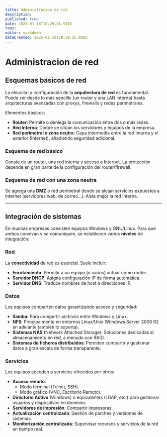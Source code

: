 ```yaml
---
title: Administracion de red
description: 
published: true
date: 2025-01-18T18:29:16.919Z
tags: 
editor: markdown
dateCreated: 2025-01-18T18:29:16.919Z
---
```


# Administracion de red

## Esquemas básicos de red
La elección y configuración de la **arquitectura de red** es fundamental. Puede ser desde lo más sencillo (un router y una LAN interna) hasta arquitecturas avanzadas con proxys, firewalls y redes perimetrales.

Elementos básicos:
- **Router**: Permite o deniega la comunicación entre dos o más redes.  
- **Red Interna**: Donde se sitúan los servidores y equipos de la empresa.  
- **Red perimetral o zona neutra**: Capa intermedia entre la red interna y el exterior (Internet), añadiendo seguridad adicional.

### Esquema de red básico
Consta de un router, una red interna y acceso a Internet. La protección depende en gran parte de la configuración del router/firewall.

### Esquema de red con una zona neutra
Se agrega una **DMZ** o red perimetral donde se alojan servicios expuestos a Internet (servidores web, de correo...). Aísla mejor la red interna.

---

## Integración de sistemas
En muchas empresas coexisten equipos Windows y GNU/Linux. Para que ambos convivan y se comuniquen, se establecen varios **niveles** de integración:

### Red
La **conectividad** de red es esencial. Suele incluir:
- **Enrutamiento**: Permitir a un equipo (o varios) actuar como router.  
- **Servidor DHCP**: Asigna configuración IP de forma automática.  
- **Servidor DNS**: Traduce nombres de host a direcciones IP.

### Datos
Los equipos comparten datos garantizando acceso y seguridad:
- **Samba**: Para compartir archivos entre Windows y Linux.  
- **NFS**: Principalmente en entornos Linux/Unix (Windows Server 2008 R2 en adelante también lo soporta).  
- **Sistemas NAS** (Network Attached Storage): Soluciones dedicadas al almacenamiento en red, a menudo con RAID.  
- **Sistemas de ficheros distribuidos**: Permiten compartir y gestionar datos a gran escala de forma transparente.

### Servicios
Los equipos acceden a servicios ofrecidos por otros:
- **Acceso remoto**:  
  - Modo terminal (Telnet, SSH).  
  - Modo gráfico (VNC, Escritorio Remoto).  
- **Directorio Activo** (Windows) o equivalentes (LDAP, etc.) para gestionar usuarios y dispositivos en dominios.  
- **Servidores de impresión**: Compartir impresoras.  
- **Actualización centralizada**: Gestión de parches y versiones de sistemas.  
- **Monitorización centralizada**: Supervisar recursos y servicios de la red en tiempo real.

